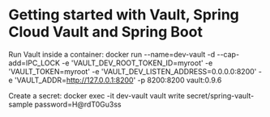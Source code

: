 # Getting started with Vault, Spring Cloud Vault and Spring Boot

Run Vault inside a container: docker run --name=dev-vault -d --cap-add=IPC_LOCK -e 'VAULT_DEV_ROOT_TOKEN_ID=myroot' -e 'VAULT_TOKEN=myroot' -e 'VAULT_DEV_LISTEN_ADDRESS=0.0.0.0:8200' -e 'VAULT_ADDR=http://127.0.0.1:8200' -p 8200:8200 vault:0.9.6

Create a secret: docker exec -it dev-vault vault write secret/spring-vault-sample password=H@rdT0Gu3ss
